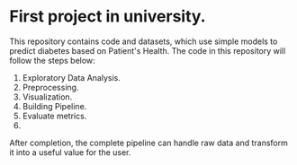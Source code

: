 # First project in university.
This repository contains code and datasets, which use simple models to predict diabetes based on Patient's Health.
The code in this repository will follow the steps below:
1. Exploratory Data Analysis.
2. Preprocessing.
3. Visualization.
4. Building Pipeline.
5. Evaluate metrics.
6. 
After completion, the complete pipeline can handle raw data and transform it into a useful value for the user.
